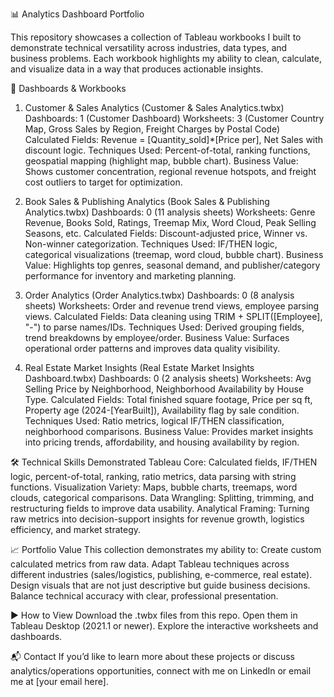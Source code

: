 📊 Analytics Dashboard Portfolio

This repository showcases a collection of Tableau workbooks I built to demonstrate technical versatility across industries, data types, and business problems. Each workbook highlights my ability to clean, calculate, and visualize data in a way that produces actionable insights.

🚀 Dashboards & Workbooks
1. Customer & Sales Analytics (Customer & Sales Analytics.twbx)
Dashboards: 1 (Customer Dashboard)
Worksheets: 3 (Customer Country Map, Gross Sales by Region, Freight Charges by Postal Code)
Calculated Fields: Revenue = [Quantity_sold]*[Price per], Net Sales with discount logic.
Techniques Used: Percent-of-total, ranking functions, geospatial mapping (highlight map, bubble chart).
Business Value: Shows customer concentration, regional revenue hotspots, and freight cost outliers to target for optimization.

2. Book Sales & Publishing Analytics (Book Sales & Publishing Analytics.twbx)
Dashboards: 0 (11 analysis sheets)
Worksheets: Genre Revenue, Books Sold, Ratings, Treemap Mix, Word Cloud, Peak Selling Seasons, etc.
Calculated Fields: Discount-adjusted price, Winner vs. Non-winner categorization.
Techniques Used: IF/THEN logic, categorical visualizations (treemap, word cloud, bubble chart).
Business Value: Highlights top genres, seasonal demand, and publisher/category performance for inventory and marketing planning.

3. Order Analytics (Order Analytics.twbx)
Dashboards: 0 (8 analysis sheets)
Worksheets: Order and revenue trend views, employee parsing views.
Calculated Fields: Data cleaning using TRIM + SPLIT([Employee], "-") to parse names/IDs.
Techniques Used: Derived grouping fields, trend breakdowns by employee/order.
Business Value: Surfaces operational order patterns and improves data quality visibility.

4. Real Estate Market Insights (Real Estate Market Insights Dashboard.twbx)
Dashboards: 0 (2 analysis sheets)
Worksheets: Avg Selling Price by Neighborhood, Neighborhood Availability by House Type.
Calculated Fields: Total finished square footage, Price per sq ft, Property age (2024-[YearBuilt]), Availability flag by sale condition.
Techniques Used: Ratio metrics, logical IF/THEN classification, neighborhood comparisons.
Business Value: Provides market insights into pricing trends, affordability, and housing availability by region.

🛠️ Technical Skills Demonstrated
Tableau Core: Calculated fields, IF/THEN logic, percent-of-total, ranking, ratio metrics, data parsing with string functions.
Visualization Variety: Maps, bubble charts, treemaps, word clouds, categorical comparisons.
Data Wrangling: Splitting, trimming, and restructuring fields to improve data usability.
Analytical Framing: Turning raw metrics into decision-support insights for revenue growth, logistics efficiency, and market strategy.

📈 Portfolio Value
This collection demonstrates my ability to:
Create custom calculated metrics from raw data.
Adapt Tableau techniques across different industries (sales/logistics, publishing, e-commerce, real estate).
Design visuals that are not just descriptive but guide business decisions.
Balance technical accuracy with clear, professional presentation.

▶️ How to View
Download the .twbx files from this repo.
Open them in Tableau Desktop (2021.1 or newer).
Explore the interactive worksheets and dashboards.

📬 Contact
If you’d like to learn more about these projects or discuss analytics/operations opportunities, connect with me on LinkedIn or email me at [your email here].
